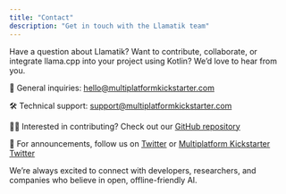 ```yaml
---
title: "Contact"
description: "Get in touch with the Llamatik team"
---
```


Have a question about Llamatik? Want to contribute, collaborate, or integrate llama.cpp into your
project using Kotlin? We’d love to hear from you.

💬 General inquiries: [hello@multiplatformkickstarter.com](mailto:hello@multiplatformkickstarter.com)

🛠️ Technical
support: [support@multiplatformkickstarter.com](mailto:support@@multiplatformkickstarter.com)

🧑‍💻 Interested in contributing? Check out
our [GitHub repository](https://github.com/ferranpons/llamatik)

📰 For announcements, follow us on [Twitter](https://twitter.com/ponsaffair)
or [Multiplatform Kickstarter Twitter](https://twitter.com/mpkickstarter)

We’re always excited to connect with developers, researchers, and companies who believe in open,
offline-friendly AI.
